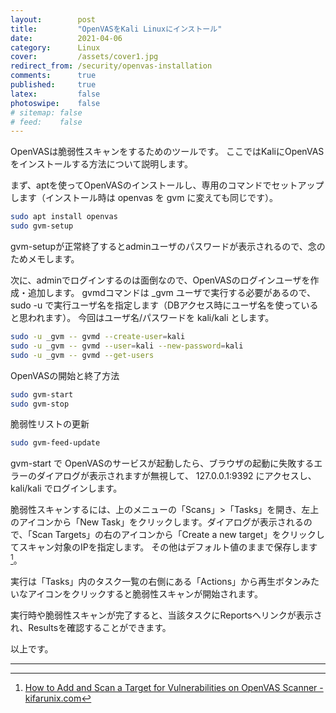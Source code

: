 ```yaml
---
layout:        post
title:         "OpenVASをKali Linuxにインストール"
date:          2021-04-06
category:      Linux
cover:         /assets/cover1.jpg
redirect_from: /security/openvas-installation
comments:      true
published:     true
latex:         false
photoswipe:    false
# sitemap: false
# feed:    false
---
```


OpenVASは脆弱性スキャンをするためのツールです。
ここではKaliにOpenVASをインストールする方法について説明します。

まず、aptを使ってOpenVASのインストールし、専用のコマンドでセットアップします（インストール時は openvas を gvm に変えても同じです）。
```bash
sudo apt install openvas
sudo gvm-setup
```

gvm-setupが正常終了するとadminユーザのパスワードが表示されるので、念のためメモします。

次に、adminでログインするのは面倒なので、OpenVASのログインユーザを作成・追加します。
gvmdコマンドは _gvm ユーザで実行する必要があるので、sudo -u で実行ユーザ名を指定します（DBアクセス時にユーザ名を使っていると思われます）。
今回はユーザ名/パスワードを kali/kali とします。
```bash
sudo -u _gvm -- gvmd --create-user=kali
sudo -u _gvm -- gvmd --user=kali --new-password=kali
sudo -u _gvm -- gvmd --get-users
```

OpenVASの開始と終了方法
```bash
sudo gvm-start
sudo gvm-stop
```

脆弱性リストの更新
```bash
sudo gvm-feed-update
```

gvm-start で OpenVASのサービスが起動したら、ブラウザの起動に失敗するエラーのダイアログが表示されますが無視して、
127.0.0.1:9392 にアクセスし、kali/kali でログインします。

脆弱性スキャンするには、上のメニューの「Scans」>「Tasks」を開き、左上のアイコンから「New Task」をクリックします。ダイアログが表示されるので、「Scan Targets」の右のアイコンから「Create a new target」をクリックしてスキャン対象のIPを指定します。
その他はデフォルト値のままで保存します [^1]。

[^1]: [How to Add and Scan a Target for Vulnerabilities on OpenVAS Scanner - kifarunix.com](https://kifarunix.com/how-to-add-and-scan-a-target-for-vulnerabilities-on-openvas/)

実行は「Tasks」内のタスク一覧の右側にある「Actions」から再生ボタンみたいなアイコンをクリックすると脆弱性スキャンが開始されます。

実行時や脆弱性スキャンが完了すると、当該タスクにReportsへリンクが表示され、Resultsを確認することができます。

以上です。

---
